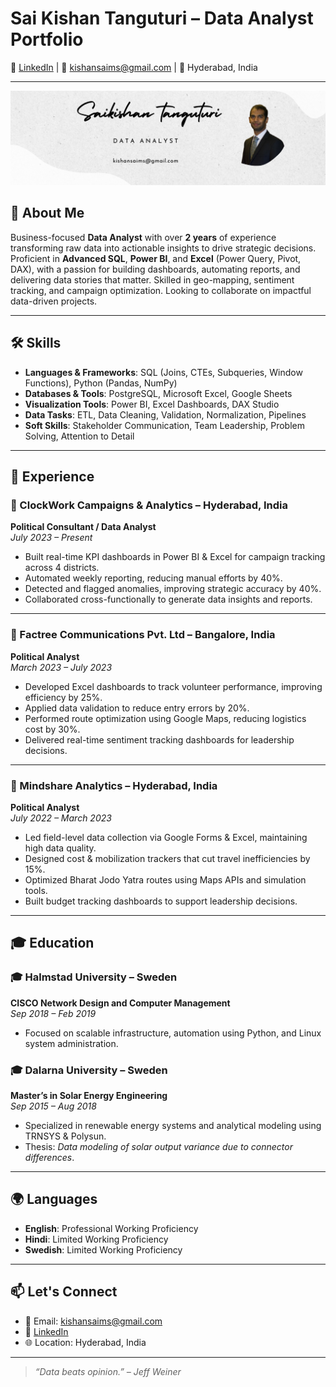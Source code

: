 # Sai Kishan Tanguturi – Data Analyst Portfolio

🔗 [LinkedIn](https://www.linkedin.com/in/saikishans) | 📧 kishansaims@gmail.com | 📍 Hyderabad, India

---

![Dashboard Preview](Saikishan.png)

## 🧠 About Me

Business-focused **Data Analyst** with over **2 years** of experience transforming raw data into actionable insights to drive strategic decisions. Proficient in **Advanced SQL**, **Power BI**, and **Excel** (Power Query, Pivot, DAX), with a passion for building dashboards, automating reports, and delivering data stories that matter. Skilled in geo-mapping, sentiment tracking, and campaign optimization. Looking to collaborate on impactful data-driven projects.

---

## 🛠️ Skills

- **Languages & Frameworks**: SQL (Joins, CTEs, Subqueries, Window Functions), Python (Pandas, NumPy)
- **Databases & Tools**: PostgreSQL, Microsoft Excel, Google Sheets
- **Visualization Tools**: Power BI, Excel Dashboards, DAX Studio
- **Data Tasks**: ETL, Data Cleaning, Validation, Normalization, Pipelines
- **Soft Skills**: Stakeholder Communication, Team Leadership, Problem Solving, Attention to Detail

---

## 💼 Experience

### 📍 ClockWork Campaigns & Analytics – Hyderabad, India  
**Political Consultant / Data Analyst**  
*July 2023 – Present*  
- Built real-time KPI dashboards in Power BI & Excel for campaign tracking across 4 districts.  
- Automated weekly reporting, reducing manual efforts by 40%.  
- Detected and flagged anomalies, improving strategic accuracy by 40%.  
- Collaborated cross-functionally to generate data insights and reports.

---

### 📍 Factree Communications Pvt. Ltd – Bangalore, India  
**Political Analyst**  
*March 2023 – July 2023*  
- Developed Excel dashboards to track volunteer performance, improving efficiency by 25%.  
- Applied data validation to reduce entry errors by 20%.  
- Performed route optimization using Google Maps, reducing logistics cost by 30%.  
- Delivered real-time sentiment tracking dashboards for leadership decisions.

---

### 📍 Mindshare Analytics – Hyderabad, India  
**Political Analyst**  
*July 2022 – March 2023*  
- Led field-level data collection via Google Forms & Excel, maintaining high data quality.  
- Designed cost & mobilization trackers that cut travel inefficiencies by 15%.  
- Optimized Bharat Jodo Yatra routes using Maps APIs and simulation tools.  
- Built budget tracking dashboards to support leadership decisions.

---

## 🎓 Education

### 🎓 Halmstad University – Sweden  
**CISCO Network Design and Computer Management**  
*Sep 2018 – Feb 2019*  
- Focused on scalable infrastructure, automation using Python, and Linux system administration.

### 🎓 Dalarna University – Sweden  
**Master’s in Solar Energy Engineering**  
*Sep 2015 – Aug 2018*  
- Specialized in renewable energy systems and analytical modeling using TRNSYS & Polysun.  
- Thesis: *Data modeling of solar output variance due to connector differences*.

---

## 🌍 Languages

- **English**: Professional Working Proficiency  
- **Hindi**: Limited Working Proficiency  
- **Swedish**: Limited Working Proficiency

---

## 📫 Let's Connect

- 📧 Email: kishansaims@gmail.com  
- 💼 [LinkedIn](https://www.linkedin.com/in/saikishans)  
- 🌐 Location: Hyderabad, India  

---

> _“Data beats opinion.” – Jeff Weiner_
